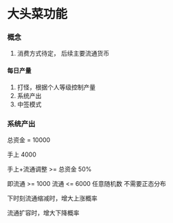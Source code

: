 # 大头菜功能

### 概念

1. 消费方式待定， 后续主要流通货币

#### 每日产量

1. 打怪，根据个人等级控制产量
2. 系统产出
3. 中签模式

### 系统产出

总资金 = 10000

手上 4000

手上+流通调整 >= 总资金 50%

即流通 >= 1000 流通 <= 6000 任意随机数 不需要正态分布

下时刻流通缩减时，增大上涨概率

流通扩容时，增大下降概率
